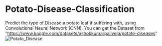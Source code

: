 # Potato-Disease-Classification
Predict the type of Disease a potato leaf if suffering with, using Convolutional Neural Network (CNN).
You can get the Dataset from "https://www.kaggle.com/datasets/ashokkumarpalivela/potato-diseases"
![Potato_Disease](https://user-images.githubusercontent.com/102272183/213642582-247ccf58-c130-4349-9936-7dbda300f76c.png)

